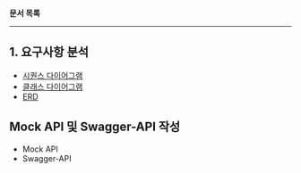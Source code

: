 **문서 목록**

---

## 1. 요구사항 분석
 - [시퀀스 다이어그램](docs/sequenceDiagram.md)
 - [클래스 다이어그램](docs/classDiagram.md)
 - [ERD](docs/erd.md)

## Mock API 및 Swagger-API 작성

- Mock API
- Swagger-API